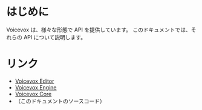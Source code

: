 # はじめに

Voicevox は、様々な形態で API を提供しています。
このドキュメントでは、それらの API について説明します。

# リンク

- [Voicevox Editor](https://github.com/voicevox/voicevox)
- [Voicevox Engine](https://github.com/voicevox/voicevox_engine)
- [Voicevox Core](https://github.com/voicevox/voicevox_core)
- （このドキュメントのソースコード）
